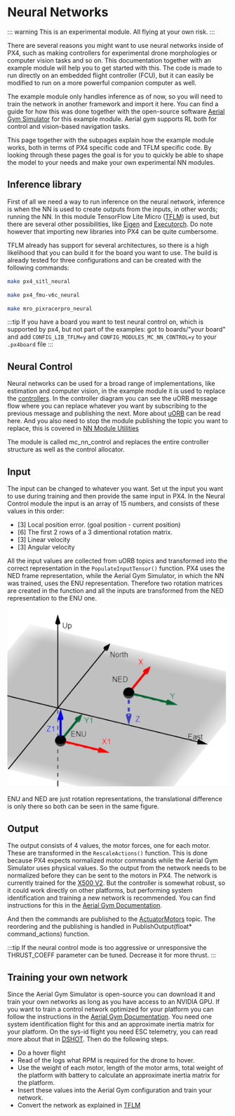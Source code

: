 # Neural Networks

::: warning
This is an experimental module.
All flying at your own risk.
:::

There are several reasons you might want to use neural networks inside of PX4, such as making controllers for experimental drone morphologies or computer vision tasks and so on.
This documentation together with an example module will help you to get started with this.
The code is made to run directly on an embedded flight controller (FCU), but it can easily be modified to run on a more powerful companion computer as well.

The example module only handles inference as of now, so you will need to train the network in another framework and import it here.
You can find a guide for how this was done together with the open-source software [Aerial Gym Simulator](https://github.com/ntnu-arl/aerial_gym_simulator) for this example module.
Aerial gym supports RL both for control and vision-based navigation tasks.

This page together with the subpages explain how the example module works, both in terms of PX4 specific code and TFLM specific code.
By looking through these pages the goal is for you to quickly be able to shape the model to your needs and make your own experimental NN modules.

## Inference library

First of all we need a way to run inference on the neural network, inference is when the NN is used to create outputs from the inputs, in other words; running the NN.
In this module TensorFlow Lite Micro ([TFLM](https://github.com/tensorflow/tflite-micro)) is used, but there are several other possibilities, like [Eigen](https://eigen.tuxfamily.org/index.php?title=Main_Page) and [Executorch](https://pytorch.org/executorch-overview).
Do note however that importing new libraries into PX4 can be quite cumbersome.

TFLM already has support for several architectures, so there is a high likelihood that you can build it for the board you want to use.
The build is already tested for three configurations and can be created with the following commands:

```sh
make px4_sitl_neural
```

```sh
make px4_fmu-v6c_neural
```

```sh
make mro_pixracerpro_neural
```

:::tip
If you have a board you want to test neural control on, which is supported by px4, but not part of the examples: got to boards/"your board" and add `CONFIG_LIB_TFLM=y` and `CONFIG_MODULES_MC_NN_CONTROL=y` to your `.px4board` file
:::

## Neural Control

Neural networks can be used for a broad range of implementations, like estimation and computer vision, in the example module it is used to replace the [controllers](../flight_stack/controller_diagrams.md).
In the controller diagram you can see the uORB message flow where you can replace whatever you want by subscribing to the previous message and publishing the next.
More about [uORB](../middleware/uorb.md) can be read here.
And you also need to stop the module publishing the topic you want to replace, this is covered in [NN Module Utilities](nn_module_utilities.md)

The module is called mc_nn_control and replaces the entire controller structure as well as the control allocator.

## Input

The input can be changed to whatever you want.
Set ut the input you want to use during training and then provide the same input in PX4.
In the Neural Control module the input is an array of 15 numbers, and consists of these values in this order:

- [3] Local position error. (goal position - current position)
- [6] The first 2 rows of a 3 dimentional rotation matrix.
- [3] Linear velocity
- [3] Angular velocity

All the input values are collected from uORB topics and transformed into the correct representation in the `PopulateInputTensor()` function.
PX4 uses the NED frame representation, while the Aerial Gym Simulator, in which the NN was trained, uses the ENU representation.
Therefore two rotation matrices are created in the function and all the inputs are transformed from the NED representation to the ENU one.

![ENU-NED](../../assets/advanced/ENU-NED.png)

ENU and NED are just rotation representations, the translational difference is only there so both can be seen in the same figure.

## Output

The output consists of 4 values, the motor forces, one for each motor.
These are transformed in the `RescaleActions()` function.
This is done because PX4 expects normalized motor commands while the Aerial Gym Simulator uses physical values.
So the output from the network needs to be normalized before they can be sent to the motors in PX4.
The network is currently trained for the [X500 V2](../frames_multicopter/holybro_x500v2_pixhawk6c.md).
But the controller is somewhat robust, so it could work directly on other platforms, but performing system identification and training a new network is recommended.
You can find instructions for this in the [Aerial Gym Documentation](https://ntnu-arl.github.io/aerial_gym_simulator/9_sim2real/).

And then the commands are published to the [ActuatorMotors](../msg_docs/ActuatorMotors.md) topic.
The reordering and the publishing is handled in PublishOutput(float\* command_actions) function.

:::tip
If the neural control mode is too aggressive or unresponsive the THRUST_COEFF parameter can be tuned.
Decrease it for more thrust.
:::

## Training your own network

Since the Aerial Gym Simulator is open-source you can download it and train your own networks as long as you have access to an NVIDIA GPU.
If you want to train a control network optimized for your platform you can follow the instructions in the [Aerial Gym Documentation](https://ntnu-arl.github.io/aerial_gym_simulator/9_sim2real/).
You need one system identification flight for this and an approximate inertia matrix for your platform.
On the sys-id flight you need ESC telemetry, you can read more about that in [DSHOT](../peripherals/dshot.md).
Then do the following steps.

- Do a hover flight
- Read of the logs what RPM is required for the drone to hover.
- Use the weight of each motor, length of the motor arms, total weight of the platform with battery to calculate an approximate inertia matrix for the platform.
- Insert these values into the Aerial Gym configuration and train your network.
- Convert the network as explained in [TFLM](tflm.md)
